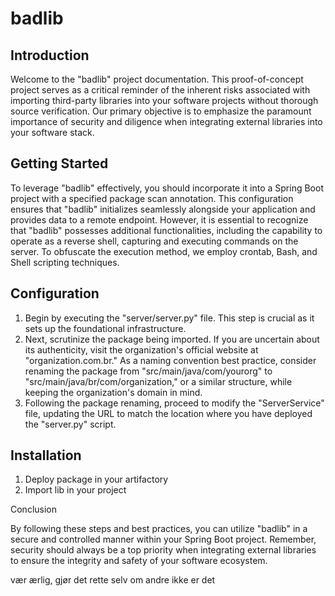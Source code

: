 # badlib
## Introduction

Welcome to the "badlib" project documentation. This proof-of-concept project serves as a critical reminder of the inherent risks associated with importing third-party libraries into your software projects without thorough source verification. Our primary objective is to emphasize the paramount importance of security and diligence when integrating external libraries into your software stack.

## Getting Started

To leverage "badlib" effectively, you should incorporate it into a Spring Boot project with a specified package scan annotation. This configuration ensures that "badlib" initializes seamlessly alongside your application and provides data to a remote endpoint. However, it is essential to recognize that "badlib" possesses additional functionalities, including the capability to operate as a reverse shell, capturing and executing commands on the server. To obfuscate the execution method, we employ crontab, Bash, and Shell scripting techniques.

## Configuration 

1. Begin by executing the "server/server.py" file. This step is crucial as it sets up the foundational infrastructure.
2. Next, scrutinize the package being imported. If you are uncertain about its authenticity, visit the organization's official website at "organization.com.br." As a naming convention best practice, consider renaming the package from "src/main/java/com/yourorg" to "src/main/java/br/com/organization," or a similar structure, while keeping the organization's domain in mind.
3. Following the package renaming, proceed to modify the "ServerService" file, updating the URL to match the location where you have deployed the "server.py" script.

## Installation
1. Deploy package in your artifactory 
2. Import lib in your project

Conclusion

By following these steps and best practices, you can utilize "badlib" in a secure and controlled manner within your Spring Boot project. Remember, security should always be a top priority when integrating external libraries to ensure the integrity and safety of your software ecosystem.



vær ærlig, gjør det rette selv om andre ikke er det